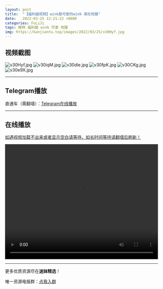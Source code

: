 ```yaml
---
layout: post
title:  "【福利姬视频】wink是可爱的wink 英伦校服"
date:   2022-03-25 12:21:22 +0800
categories: FuLiJi
tags: 推特 福利姬 wink 可爱 校服
img: https://kanjiantu.top/images/2022/03/25/v30Hyf.jpg
---
```



## 视频截图

![v30Hyf.jpg](https://kanjiantu.top/images/2022/03/25/v30Hyf.jpg)
![v30iqM.jpg](https://kanjiantu.top/images/2022/03/25/v30iqM.jpg)
![v30die.jpg](https://kanjiantu.top/images/2022/03/25/v30die.jpg)
![v30fpK.jpg](https://kanjiantu.top/images/2022/03/25/v30fpK.jpg)
![v30CKg.jpg](https://kanjiantu.top/images/2022/03/25/v30CKg.jpg)
![v30e9X.jpg](https://kanjiantu.top/images/2022/03/25/v30e9X.jpg)

* * *
## Telegram播放

直通车（需翻墙）：[Telegram在线播放](https://t.me/mimeijingxuan/332)

* * *
## 在线播放
<u>如遇视频加载不出来或者显示空白请等待，如长时间等待请翻墙后刷新！</u>
<center><video src="https://cdn.publer.io/uploads/videos/623d4870db27975cf785dab5/6b6ab3c17898e2df5b4067dfc6c96951.mp4" width="100%" height="380px" controls="controls"></video></center>


* * *
更多优质资源尽在**迷妹精选**！

唯一资源电报群：[点我入群](https://t.me/mimeijingxuan)


